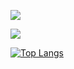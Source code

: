 ![](https://komarev.com/ghpvc/?username=adinh26101&color=blue)

![](https://github-readme-stats.vercel.app/api?username=adinh26101&show_icons=true&theme=transparent)

[![Top Langs](https://github-readme-stats.vercel.app/api/top-langs/?username=adinh26101&hide_progress=true)](https://github.com/adinh26101/github-readme-stats)
